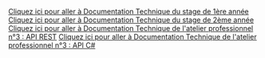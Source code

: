 [Cliquez ici pour aller à Documentation Technique du stage de 1ère année](../DocTechniqueStage1/package-summary.html)
[Cliquez ici pour aller à Documentation Technique du stage de 2ème année](../DocTechniqueStage2/index.html)
[Cliquez ici pour aller à Documentation Technique de l'atelier professionnel n°3 : API REST](../DocTechniqueAP3/API_REST/index.html)
[Cliquez ici pour aller à Documentation Technique de l'atelier professionnel n°3 : API C#](../DocTechniqueAP3/API_C#/index.html)



